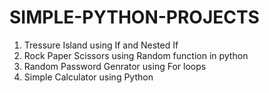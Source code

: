 # SIMPLE-PYTHON-PROJECTS
1) Tressure Island using If and Nested If
2) Rock Paper Scissors using Random function in python
3) Random Password Genrator using For loops
4) Simple Calculator using Python
